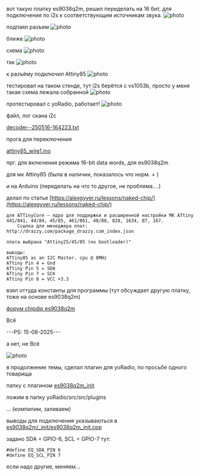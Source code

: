 
вот такую платку es9038q2m, решил переделать на 16 бит, для подключения по i2s к соответствующим источникам звука.
![photo](jpg/1.jpg)

подпаял разъем 
![photo](jpg/2.jpg)

ближе
![photo](jpg/3.jpg)

схема
![photo](jpg/4.jpg)

так
![photo](jpg/5.jpg)

к разъёму подключил Attiny85
![photo](jpg/6.jpg)

тестировал на таком стенде, 
 тут i2s берётся с vs1053b,
 просто у меня такая схема лежала собранной
![photo](jpg/7.jpg)

протестировал с yoRadio, работает!
![photo](jpg/8.jpg)



файл, лог скана i2c 

[decoder--250516-164223.txt](decoder--250516-164223.txt)



прога для переключения

[attiny85_wire1.ino](attiny85_wire1.ino)




прг. для включения режима 16-bit data words, для es9038q2m

для мк Attiny85 (была в наличии, показалось что норм. + )

и на Arduino (переделать на что то другое, не проблема....)


делал по статье [https://alexgyver.ru/lessons/naked-chip/](https://alexgyver.ru/lessons/naked-chip/)

~~~
для ATTinyCore – ядро для поддержки и расширенной настройки МК ATtiny 441/841, 44/84, 45/85, 461/861, 48/88, 828, 1634, 87, 167. 
    Ссылка для менеджера плат: http://drazzy.com/package_drazzy.com_index.json

плата выбрана "Attiny25/45/85 (no bootloader)" 

выводы:
ATtiny85 as an I2C Master. cpu @ 8MHz 
ATtiny Pin 4 = Gnd
ATtiny Pin 5 = SDA 
ATtiny Pin 7 = SCK 
ATtiny Pin 8 = VCC +3.3 

~~~
взял оттуда константы для программы (тут обсуждает другую платку, тоже на основе es9038q2m)

[форум chipdip es9038q2m](https://forum.chipdip.ru/index.php?threads/es9038q2m-%D0%B0%D1%83%D0%B4%D0%B8%D0%BE-%D0%A6%D0%90%D0%9F.474/page-21#post-15544)



Всё













---PS: 15-08-2025---

 а нет, не Всё

![photo](jpg/yoRadio_plus_es8038g2m.jpg)

в продолжение темы, сделал плагин для yoRadio, по просьбе одного товарища

папку с плагином [es9038q2m_init](es9038q2m_init)

ложим в папку yoRadio/src/src/plugins

... (компилим, заливаем)

выводы для подключения указываються в [es9038q2m/_init/es9038q2m_init.cpp](es9038q2m_init.cpp)

задано SDA = GPIO-6, SCL = GPIO-7 тут:
~~~
#define EQ_SDA_PIN 6
#define EQ_SCL_PIN 7
~~~

если надо другие, меняем...






